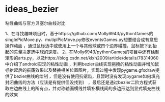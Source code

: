 # ideas_bezier
粘性曲线与官方贝塞尔曲线对比

1、在寻找趣味项目时，基于https://github.com/Molly6943/pythonGames的singlePicMove.py、mutiplPicMove.py修改eventsGames.py想要结合成有意思操作动画
，通过鼠标选中或使用上一个与其他球或四个边界碰撞，鼠标按下到抬起的矢量决定选中球的速度。
2、在Molly6943/pythonGames的项目中还有绘制矩形的arts.py，以及https://blog.csdn.net/klxh2009/article/details/78314060中介绍了android实现的粘性动画
，利用bezier曲线实现拖拽的粘性动画并增加鼠标抬起后的振荡效果以及替换相关位置图片，实现过程中发现pygame.gfxdraw提供了bezier曲线的绘制
，但是没有使用抗锯齿，且暂时没有发现pygame如何填充封闭曲线的方法（应该是有提供但没找到）
，最后还是通过bezier二阶方程式获取左边曲线上的所有点，并对称轴画横线并填补横线间的多边形达到显式填充曲线的效果
